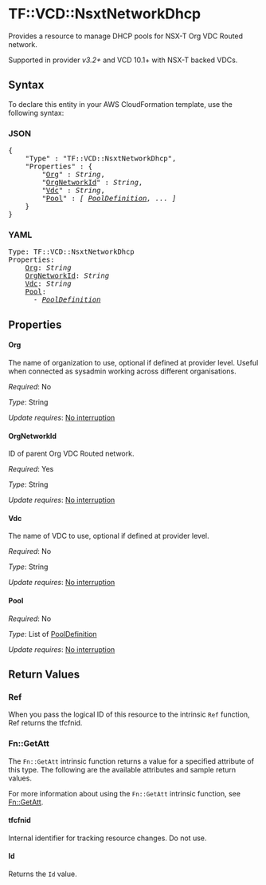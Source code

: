 # TF::VCD::NsxtNetworkDhcp

Provides a resource to manage DHCP pools for NSX-T Org VDC Routed network.

Supported in provider *v3.2+* and VCD 10.1+ with NSX-T backed VDCs.

## Syntax

To declare this entity in your AWS CloudFormation template, use the following syntax:

### JSON

<pre>
{
    "Type" : "TF::VCD::NsxtNetworkDhcp",
    "Properties" : {
        "<a href="#org" title="Org">Org</a>" : <i>String</i>,
        "<a href="#orgnetworkid" title="OrgNetworkId">OrgNetworkId</a>" : <i>String</i>,
        "<a href="#vdc" title="Vdc">Vdc</a>" : <i>String</i>,
        "<a href="#pool" title="Pool">Pool</a>" : <i>[ <a href="pooldefinition.md">PoolDefinition</a>, ... ]</i>
    }
}
</pre>

### YAML

<pre>
Type: TF::VCD::NsxtNetworkDhcp
Properties:
    <a href="#org" title="Org">Org</a>: <i>String</i>
    <a href="#orgnetworkid" title="OrgNetworkId">OrgNetworkId</a>: <i>String</i>
    <a href="#vdc" title="Vdc">Vdc</a>: <i>String</i>
    <a href="#pool" title="Pool">Pool</a>: <i>
      - <a href="pooldefinition.md">PoolDefinition</a></i>
</pre>

## Properties

#### Org

The name of organization to use, optional if defined at provider level. Useful
when connected as sysadmin working across different organisations.

_Required_: No

_Type_: String

_Update requires_: [No interruption](https://docs.aws.amazon.com/AWSCloudFormation/latest/UserGuide/using-cfn-updating-stacks-update-behaviors.html#update-no-interrupt)

#### OrgNetworkId

ID of parent Org VDC Routed network.

_Required_: Yes

_Type_: String

_Update requires_: [No interruption](https://docs.aws.amazon.com/AWSCloudFormation/latest/UserGuide/using-cfn-updating-stacks-update-behaviors.html#update-no-interrupt)

#### Vdc

The name of VDC to use, optional if defined at provider level.

_Required_: No

_Type_: String

_Update requires_: [No interruption](https://docs.aws.amazon.com/AWSCloudFormation/latest/UserGuide/using-cfn-updating-stacks-update-behaviors.html#update-no-interrupt)

#### Pool

_Required_: No

_Type_: List of <a href="pooldefinition.md">PoolDefinition</a>

_Update requires_: [No interruption](https://docs.aws.amazon.com/AWSCloudFormation/latest/UserGuide/using-cfn-updating-stacks-update-behaviors.html#update-no-interrupt)

## Return Values

### Ref

When you pass the logical ID of this resource to the intrinsic `Ref` function, Ref returns the tfcfnid.

### Fn::GetAtt

The `Fn::GetAtt` intrinsic function returns a value for a specified attribute of this type. The following are the available attributes and sample return values.

For more information about using the `Fn::GetAtt` intrinsic function, see [Fn::GetAtt](https://docs.aws.amazon.com/AWSCloudFormation/latest/UserGuide/intrinsic-function-reference-getatt.html).

#### tfcfnid

Internal identifier for tracking resource changes. Do not use.

#### Id

Returns the <code>Id</code> value.

